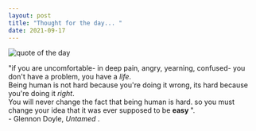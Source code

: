 ```yaml
---
layout: post
title: "Thought for the day... "
date: 2021-09-17
---
```


![quote of the day](https://images.app.goo.gl/dzqUKMB3oyiiLqNA6.png)
<p>
  "if you are uncomfortable- in deep pain, angry, yearning, confused- you don't have a problem, you have a <em>life</em>.<br>
  Being human is not hard because you're doing it wrong, its hard because you're doing it <em>right</em>.<br> You will never change the fact
  that being human is  hard. so you must change your idea that it was ever supposed to be <b> easy </b>". <br>
  - Glennon Doyle, <em> Untamed </em>.
</p>

